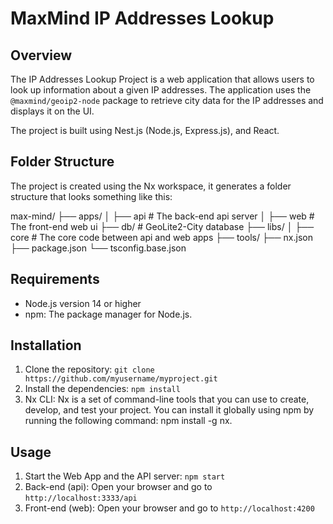 # MaxMind IP Addresses Lookup

## Overview

The IP Addresses Lookup Project is a web application that allows users to look up information about a given IP addresses. The application uses the `@maxmind/geoip2-node` package to retrieve city data for the IP addresses and displays it on the UI.

The project is built using Nest.js (Node.js, Express.js), and React.

## Folder Structure

 The project is created using the Nx workspace, it generates a folder structure that looks something like this:

max-mind/
├── apps/
│   ├── api          # The back-end api server
│   ├── web          # The front-end web ui
├── db/              # GeoLite2-City database
├── libs/
│   ├── core          # The core code between api and web apps
├── tools/
├── nx.json
├── package.json
└── tsconfig.base.json

## Requirements

- Node.js version 14 or higher
- npm: The package manager for Node.js.

## Installation

1. Clone the repository: `git clone https://github.com/myusername/myproject.git`
2. Install the dependencies: `npm install`
3. Nx CLI: Nx is a set of command-line tools that you can use to create, develop, and test your project. You can install it globally using npm by running the following command: npm install -g nx.

## Usage

1. Start the Web App and the API server: `npm start`
2. Back-end (api): Open your browser and go to `http://localhost:3333/api`
3. Front-end (web): Open your browser and go to `http://localhost:4200`
